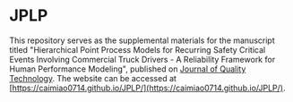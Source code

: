 # JPLP

This repository serves as the supplemental materials for the manuscript titled "Hierarchical Point Process Models for Recurring Safety Critical Events Involving Commercial Truck Drivers - A Reliability Framework for Human Performance Modeling", published on [Journal of Quality Technology](https://asq.org/quality-resources/pub/journal-of-quality-technology). The website can be accessed at [https://caimiao0714.github.io/JPLP/](https://caimiao0714.github.io/JPLP/).
